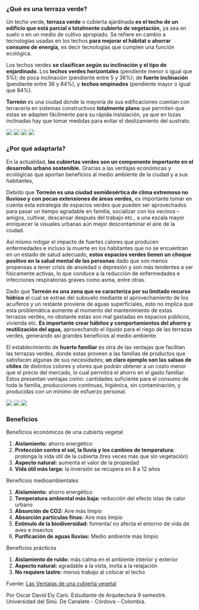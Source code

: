 
### ¿Qué es una terraza verde?

Un techo verde, **terraza verde** o cubierta ajardinada **es el techo de un edificio que está parcial o totalmente cubierto de vegetación,** ya sea en suelo o en un medio de cultivo apropiado. Se refiere en cambio a tecnologías usadas en los techos **para mejorar el hábitat o ahorrar consumo de energía,** es decir tecnologías que cumplen una función ecológica.

Los techos verdes **se clasifican según su inclinación  y el tipo de enjardinado.** Los **techos verdes horizontales** (pendiente menor o igual que 5%); de poca inclinación (pendiente entre 5 y 36%); de **fuerte inclinación** (pendiente entre 36 y 84%), y **techos empinados** (pendiente mayor o igual que 84%).

**Torreón** es una ciudad donde la mayoría de sus edificaciones cuentan con terracería en sistemas constructivos **totalmente plano** que permiten que estas se adapten fácilmente para su rápida instalación, ya que en lozas inclinadas hay que tomar medidas para evitar el deslizamiento del sustrato.

<img class="img-responsive" src="terrazas-verdes-sostenibilidad-para-todos/techos-verdes-1.jpg">

<img class="img-responsive" src="terrazas-verdes-sostenibilidad-para-todos/techos-verdes-2.jpg">

<img class="img-responsive" src="terrazas-verdes-sostenibilidad-para-todos/techos-verdes-3.jpg">

<img class="img-responsive" src="terrazas-verdes-sostenibilidad-para-todos/techos-verdes-4.jpg">

### ¿Por qué adaptarla?

En la actualidad, **las cubiertas verdes son un componente importante en el desarrollo urbano sostenible.** Gracias a las ventajas económicas y ecológicas que aportan beneficios al medio ambiente de la ciudad y a sus habitantes,

Debido que **Torreón es una ciudad semidesértica de clima extremoso no lluvioso y con pocas extensiones de áreas verdes,** es importante tomar en cuenta esta estrategia de espacios verdes que pueden ser aprovechados para pasar un tiempo agradable en familia, socializar con los vecinos – amigos, cultivar, descansar después del trabajo etc., a una escala mayor enriquecer la visuales urbanas aún mejor descontaminar el aire de la ciudad.

Así mismo mitigar el impacto de fuertes calores que producen enfermedades e incluso la muerte en los habitantes que no se encuentran  en un estado de salud adecuado, **estos espacios verdes tienen un choque positivo en la salud mental de las personas** dado que son menos propensas a tener crisis de ansiedad o depresión y son más tendentes a ser físicamente activas, lo que conduce a la reducción de enfermedades e infecciones respiratorias graves como asma, entre otras.

Dado que **Torreón es una zona que se caracteriza por su limitado recurso hídrico** el cual se extrae del subsuelo mediante el aprovechamiento de los acuíferos y un restante proviene de aguas superficiales, esto no implica que esta problemática aumente al momento del mantenimiento de estas terrazas verdes, no obstante estas son mal gastadas en espacios públicos, vivienda etc. **Es importante crear hábitos y comportamientos del ahorro y reutilización del agua,** aprovechando el líquido para el riego de las terrazas verdes, generando así grandes beneficios al medio ambiente.

El establecimiento de **huerto familiar** es otra de las ventajas que facilitan las terrazas verdes, donde estas proveen a las familias de productos que satisfacen algunas de sus necesidades; **un claro ejemplo son las salsas de chiles** de distintos colores y olores que podrán obtener a un costo menor que el precio del mercado, lo cual permitirá el ahorro en el gasto familiar. Estos presentan ventajas como: cantidades suficiente para el consumo de toda la familia, producciones continuas, higiénica, sin contaminación, y producidas con un mínimo de esfuerzo personal.

<img class="img-responsive" src="terrazas-verdes-sostenibilidad-para-todos/huerto-1.jpg">

<img class="img-responsive" src="terrazas-verdes-sostenibilidad-para-todos/huerto-2.jpg">

<img class="img-responsive" src="terrazas-verdes-sostenibilidad-para-todos/huerto-3.jpg">

### Beneficios

Beneficios económicos de una cubierta vegetal

1. **Aislamiento:** ahorro energético
2. **Protección contra el sol, la lluvia y los cambios de temperatura:** prolonga la vida útil de la cubierta (tres veces más que sin vegetación)
3. **Aspecto natural:** aumenta el valor de la propiedad
4. **Vida útil más larga:** la inversión se recupera en 8 a 12 años

Beneficios medioambientales

1. **Aislamiento:** ahorro energético
2. **Temperatura ambiental más baja:** reducción del efecto islas de calor urbano
3. **Absorción de CO2:** Aire más limpio
4. **Absorción partículas finas:** Aire más limpio
5. **Estimulo de la biodiversidad:** fomenta/ no afecta el entorno de vida de aves e insectos
6. **Purificación de aguas lluvias:** Medio ambiente más limpio

Beneficios prácticos

1. **Aislamiento de ruido:** más calma en el ambiente interior y exterior
2. **Aspecto natural:** agradable a la vista, invita a la relajación
3. **No requiere lastre:** menos trabajo al colocar el techo

Fuente: [Las Ventajas de una cubierta vegetal](https://www.sempergreen.com/es/informacion-relacionada/las-ventajas-de-una-cubierta-vegetal)

Por Oscar David Ely Caro. Estudiante de Arquitectura 9 semestre. Universidad del Sinú. De Canalete - Córdova - Colombia.
